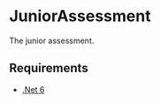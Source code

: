 # JuniorAssessment
The junior assessment.

## Requirements 
* [.Net 6](https://dotnet.microsoft.com/en-us/download/dotnet/6.0)
